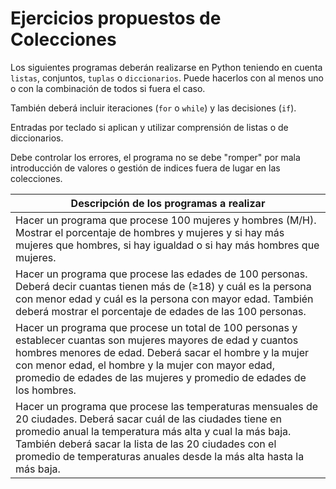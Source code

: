 # Ejercicios propuestos de Colecciones 

Los siguientes programas deberán realizarse en Python teniendo en cuenta `listas`, conjuntos, `tuplas` o `diccionarios`. Puede hacerlos con al menos uno o con la combinación de todos si fuera el caso.

También deberá incluir iteraciones (`for` o `while`) y las decisiones (`if`). 

Entradas por teclado si aplican y utilizar comprensión de listas o de diccionarios.

Debe controlar los errores, el programa no se debe "romper" por mala introducción de valores o gestión de indices fuera de lugar en las colecciones.

| Descripción de los programas a realizar                      |
| ------------------------------------------------------------ |
| Hacer un programa que procese 100 mujeres y hombres (M/H).  Mostrar el porcentaje de hombres y mujeres y si hay más mujeres que hombres, si hay igualdad o si hay más hombres que mujeres. |
| Hacer un programa que procese las edades de 100 personas. Deberá decir cuantas tienen más de (≥18) y cuál es la persona con menor edad y cuál es la persona con mayor edad. También deberá mostrar el porcentaje de edades de las 100 personas. |
| Hacer un programa que procese un total de 100 personas y establecer cuantas son mujeres mayores de edad y cuantos hombres menores de edad. Deberá sacar el hombre y la mujer con menor edad, el hombre y la mujer con mayor edad, promedio de edades de las mujeres y promedio de edades de los hombres. |
| Hacer un programa que procese las temperaturas mensuales de 20 ciudades. Deberá sacar cuál de las ciudades tiene en promedio anual la temperatura más alta y cual la más baja. También deberá sacar la lista de las 20 ciudades con el promedio de temperaturas anuales desde la más alta hasta la más baja. |